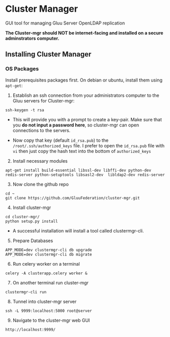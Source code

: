 # Cluster Manager

GUI tool for managing Gluu Server OpenLDAP replication

**The Cluster-mgr should NOT be internet-facing and installed on a secure adminstrators computer.**

## Installing Cluster Manager

### OS Packages

Install prerequisites packages first. On debian or ubuntu, install them using `apt-get`:

1) Establish an ssh connection from your administrators computer to the Gluu servers for Cluster-mgr:

`ssh-keygen -t rsa`

- This will provide you with a prompt to create a key-pair. Make sure that you **do not input a password here**, so cluster-mgr can open connections to the servers.

- Now copy that key (default `id_rsa.pub`) to the `/root/.ssh/authorized_keys` file. I prefer to open the `id_rsa.pub` file with `vi` then just copy the hash text into the bottom of `authorized_keys`

2) Install necessary modules


```
apt-get install build-essential libssl-dev libffi-dev python-dev redis-server python-setuptools libsasl2-dev  libldap2-dev redis-server
```

3) Now clone the github repo

```
cd ~
git clone https://github.com/GluuFederation/cluster-mgr.git
```

4) Install cluster-mgr

```
cd cluster-mgr/
python setup.py install
```

- A successful installation will install a tool called clustermgr-cli.

5) Prepare Databases

```
APP_MODE=dev clustermgr-cli db upgrade
APP_MODE=dev clustermgr-cli db migrate
```

6) Run celery worker on a terminal

```
celery -A clusterapp.celery worker &
```

7) On another terminal run cluster-mgr

```
clustermgr-cli run
```

8) Tunnel into cluster-mgr server

```
ssh -L 9999:localhost:5000 root@server
```

9) Navigate to the cluster-mgr web GUI

```
http://localhost:9999/
```

